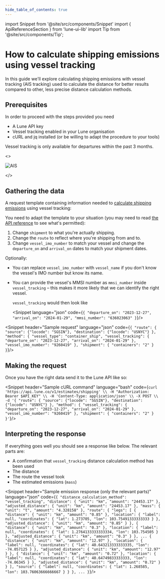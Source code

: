 ```yaml
---
hide_table_of_contents: true
---
```

import Snippet  from '@site/src/components/Snippet'
import { ApiReferenceSection } from 'lune-ui-lib'
import Tip from '@site/src/components/Tip';

# How to calculate shipping emissions using vessel tracking

<div className="sections">

<ApiReferenceSection>
<div className="paragraphSections">

<div>

In this guide we'll explore calculating shipping emissions with vessel tracking (AIS tracking)
used to calculate the distance for better results compared to other, less precise distance
calculation methods.

</div>
<div>

## Prerequisites

In order to proceed with the steps provided you need

* A Lune API key
* Vessel tracking enabled in your Lune organisation
* cURL and jq installed (or be willing to adapt the procedure to your tools)

</div>

<div>
<Tip>

Vessel tracking is only available for departures within the past 3 months.

</Tip>

</div>
</div>

<>

![AIS](/img/AIS.png)

</>

</ApiReferenceSection>

<ApiReferenceSection>
<div className="paragraphSections">

<div>

## Gathering the data

A request template containing information needed to
[calculate shipping emissions](/api-reference/emission-estimates/create-shipping-estimate)
using vessel tracking:

You need to adapt the template to your situation (you may need to read
[the API reference](/api-reference/emission-estimates/create-shipping-estimate)
to see what's permitted):

1. Change `shipment` to what you're actually shipping.
2. Change the `route` to reflect where you're shipping from and to.
3. Change `vessel_imo_number` to match your vessel and change the `departure_on` and `arrival_on`
   dates to match your shipment dates.

Optionally:

* You can replace `vessel_imo_number` with `vessel_name` if you don't know the vessel's IMO
  number but know its name.
* You can provide the vessel's MMSI number as `mmsi_number` inside `vessel_tracking` – this
  makes it more likely that we can identify the right vessel.

  `vessel_tracking` would then look like

  <Snippet
    language="json"
    code={`{
      "departure_on": "2023-12-27",
      "arrival_on": "2024-01-29",
      "mmsi_number": "636023063"
  }`}/>

</div>
</div>

<div className="miniSections">

<Snippet
    header="Sample request"
    language="json"
    code={`{
    "route": {
        "source": {"locode": "SGSIN"},
        "destination": {"locode": "USNYC"}
    },
    "method": {
        "vessel_type": "container_ship",
        "vessel_tracking": {
            "departure_on": "2023-12-27",
            "arrival_on": "2024-01-29"
        },
        "vessel_imo_number": "9260419"
    },
    "shipment": {
        "containers": "2"
    }
}`}/>

</div>

</ApiReferenceSection>

<ApiReferenceSection>

<div className="paragraphSections">

<div>

## Making the request

Once you have the right data send it to the Lune API like so:

</div>
</div>

<div className="miniSections">

<Snippet
    header="Sample cURL command"
    language="bash"
    code={`curl 'https://api.lune.co/v1/estimates/shipping' \\
  -H "Authorization: Bearer $API_KEY" \\
  -H 'Content-Type: application/json' \\
  -X POST \\
  -d '{
    "route": {
        "source": {"locode": "SGSIN"},
        "destination": {"locode": "USNYC"}
    },
    "method": {
        "vessel_tracking": {
            "departure_on": "2023-12-27",
            "arrival_on": "2024-01-29"
        },
        "vessel_imo_number": "9260419"
    },
    "shipment": {
        "containers": "2"
    }
}'`}/>

</div>

</ApiReferenceSection>

<ApiReferenceSection>

<div className="paragraphSections">

<div>

## Interpreting the response

If everything goes well you should see a response like below. The relevant parts are:

* A confirmation that `vessel_tracking` distance calculation method has been used
* The distance
* The route the vessel took
* The estimated emissions (`mass`)

</div>
</div>

<div className="miniSections">

<Snippet
    header="Sample emission response (only the relevant parts)"
    language="json"
    code={`{
  "distance_calculation_method": "vessel_tracking",
  "distance": {
    "unit": "km",
    "amount": "24453.17"
  },
  "adjusted_distance": {
    "unit": "km",
    "amount": "24453.17"
  },
  "mass": {
    "unit": "t",
    "amount": "4.328158"
  },
  "route": {
    "legs": [
      {
        "distance": {
          "unit": "km",
          "amount": "0.85"
        },
        "location": {
          "label": null,
          "coordinates": {
            "lat": 1.273705,
            "lon": 103.75491333333333
          }
        },
        "adjusted_distance": {
          "unit": "km",
          "amount": "0.85"
        }
      },
      {
        "distance": {
          "unit": "km",
          "amount": "0.3"
        },
        "location": {
          "label": null,
          "coordinates": {
            "lat": 1.2764133333333334,
            "lon": 103.754505
          }
        },
        "adjusted_distance": {
          "unit": "km",
          "amount": "0.3"
        }
      },
      ...
      {
        "distance": {
          "unit": "km",
          "amount": "12.97"
        },
        "location": {
          "label": null,
          "coordinates": {
            "lat": 40.643213333333335,
            "lon": -74.057125
          }
        },
        "adjusted_distance": {
          "unit": "km",
          "amount": "12.97"
        }
      },
      {
        "distance": {
          "unit": "km",
          "amount": "0.72"
        },
        "location": {
          "label": null,
          "coordinates": {
            "lat": 40.64749833333333,
            "lon": -74.06345
          }
        },
        "adjusted_distance": {
          "unit": "km",
          "amount": "0.72"
        }
      }
    ],
    "source": {
      "label": null,
      "coordinates": {
        "lat": 1.268585,
        "lon": 103.76063666666667
      }
    }
  },
  ...
}`}/>

</div>

</ApiReferenceSection>

</div>
